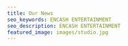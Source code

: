 ```yaml
---
title: Our News
seo_keywords: ENCASH ENTERTAINMENT
seo_description: ENCASH ENTERTAINMENT
featured_image: images/studio.jpg
---
```


